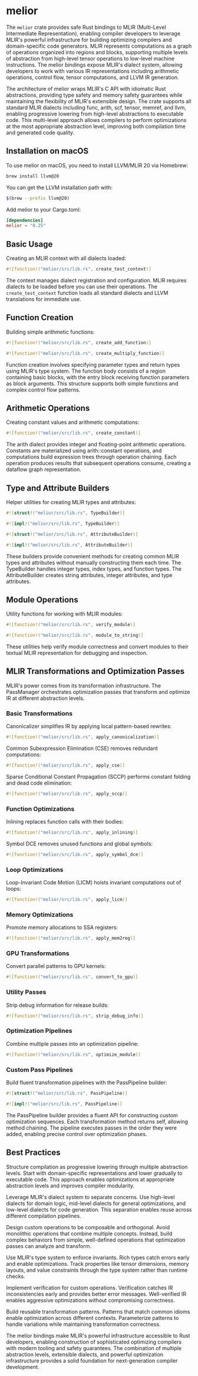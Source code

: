 # melior

The `melior` crate provides safe Rust bindings to MLIR (Multi-Level Intermediate Representation), enabling compiler developers to leverage MLIR's powerful infrastructure for building optimizing compilers and domain-specific code generators. MLIR represents computations as a graph of operations organized into regions and blocks, supporting multiple levels of abstraction from high-level tensor operations to low-level machine instructions. The melior bindings expose MLIR's dialect system, allowing developers to work with various IR representations including arithmetic operations, control flow, tensor computations, and LLVM IR generation.

The architecture of melior wraps MLIR's C API with idiomatic Rust abstractions, providing type safety and memory safety guarantees while maintaining the flexibility of MLIR's extensible design. The crate supports all standard MLIR dialects including func, arith, scf, tensor, memref, and llvm, enabling progressive lowering from high-level abstractions to executable code. This multi-level approach allows compilers to perform optimizations at the most appropriate abstraction level, improving both compilation time and generated code quality.

## Installation on macOS

To use melior on macOS, you need to install LLVM/MLIR 20 via Homebrew:

```bash
brew install llvm@20
```

You can get the LLVM installation path with:

```bash
$(brew --prefix llvm@20)
```

Add melior to your Cargo.toml:

```toml
[dependencies]
melior = "0.25"
```

## Basic Usage

Creating an MLIR context with all dialects loaded:

```rust
#![function!("melior/src/lib.rs", create_test_context)]
```

The context manages dialect registration and configuration. MLIR requires dialects to be loaded before you can use their operations. The `create_test_context` function loads all standard dialects and LLVM translations for immediate use.

## Function Creation

Building simple arithmetic functions:

```rust
#![function!("melior/src/lib.rs", create_add_function)]
```

```rust
#![function!("melior/src/lib.rs", create_multiply_function)]
```

Function creation involves specifying parameter types and return types using MLIR's type system. The function body consists of a region containing basic blocks, with the entry block receiving function parameters as block arguments. This structure supports both simple functions and complex control flow patterns.

## Arithmetic Operations

Creating constant values and arithmetic computations:

```rust
#![function!("melior/src/lib.rs", create_constant)]
```

The arith dialect provides integer and floating-point arithmetic operations. Constants are materialized using arith::constant operations, and computations build expression trees through operation chaining. Each operation produces results that subsequent operations consume, creating a dataflow graph representation.

## Type and Attribute Builders

Helper utilities for creating MLIR types and attributes:

```rust
#![struct!("melior/src/lib.rs", TypeBuilder)]
```

```rust
#![impl!("melior/src/lib.rs", TypeBuilder)]
```

```rust
#![struct!("melior/src/lib.rs", AttributeBuilder)]
```

```rust
#![impl!("melior/src/lib.rs", AttributeBuilder)]
```

These builders provide convenient methods for creating common MLIR types and attributes without manually constructing them each time. The TypeBuilder handles integer types, index types, and function types. The AttributeBuilder creates string attributes, integer attributes, and type attributes.

## Module Operations

Utility functions for working with MLIR modules:

```rust
#![function!("melior/src/lib.rs", verify_module)]
```

```rust
#![function!("melior/src/lib.rs", module_to_string)]
```

These utilities help verify module correctness and convert modules to their textual MLIR representation for debugging and inspection.

## MLIR Transformations and Optimization Passes

MLIR's power comes from its transformation infrastructure. The PassManager orchestrates optimization passes that transform and optimize IR at different abstraction levels.

### Basic Transformations

Canonicalizer simplifies IR by applying local pattern-based rewrites:

```rust
#![function!("melior/src/lib.rs", apply_canonicalization)]
```

Common Subexpression Elimination (CSE) removes redundant computations:

```rust
#![function!("melior/src/lib.rs", apply_cse)]
```

Sparse Conditional Constant Propagation (SCCP) performs constant folding and dead code elimination:

```rust
#![function!("melior/src/lib.rs", apply_sccp)]
```

### Function Optimizations

Inlining replaces function calls with their bodies:

```rust
#![function!("melior/src/lib.rs", apply_inlining)]
```

Symbol DCE removes unused functions and global symbols:

```rust
#![function!("melior/src/lib.rs", apply_symbol_dce)]
```

### Loop Optimizations

Loop-Invariant Code Motion (LICM) hoists invariant computations out of loops:

```rust
#![function!("melior/src/lib.rs", apply_licm)]
```

### Memory Optimizations

Promote memory allocations to SSA registers:

```rust
#![function!("melior/src/lib.rs", apply_mem2reg)]
```

### GPU Transformations

Convert parallel patterns to GPU kernels:

```rust
#![function!("melior/src/lib.rs", convert_to_gpu)]
```

### Utility Passes

Strip debug information for release builds:

```rust
#![function!("melior/src/lib.rs", strip_debug_info)]
```

### Optimization Pipelines

Combine multiple passes into an optimization pipeline:

```rust
#![function!("melior/src/lib.rs", optimize_module)]
```

### Custom Pass Pipelines

Build fluent transformation pipelines with the PassPipeline builder:

```rust
#![struct!("melior/src/lib.rs", PassPipeline)]
```

```rust
#![impl!("melior/src/lib.rs", PassPipeline)]
```

The PassPipeline builder provides a fluent API for constructing custom optimization sequences. Each transformation method returns self, allowing method chaining. The pipeline executes passes in the order they were added, enabling precise control over optimization phases.

## Best Practices

Structure compilation as progressive lowering through multiple abstraction levels. Start with domain-specific representations and lower gradually to executable code. This approach enables optimizations at appropriate abstraction levels and improves compiler modularity.

Leverage MLIR's dialect system to separate concerns. Use high-level dialects for domain logic, mid-level dialects for general optimizations, and low-level dialects for code generation. This separation enables reuse across different compilation pipelines.

Design custom operations to be composable and orthogonal. Avoid monolithic operations that combine multiple concepts. Instead, build complex behaviors from simple, well-defined operations that optimization passes can analyze and transform.

Use MLIR's type system to enforce invariants. Rich types catch errors early and enable optimizations. Track properties like tensor dimensions, memory layouts, and value constraints through the type system rather than runtime checks.

Implement verification for custom operations. Verification catches IR inconsistencies early and provides better error messages. Well-verified IR enables aggressive optimizations without compromising correctness.

Build reusable transformation patterns. Patterns that match common idioms enable optimization across different contexts. Parameterize patterns to handle variations while maintaining transformation correctness.

The melior bindings make MLIR's powerful infrastructure accessible to Rust developers, enabling construction of sophisticated optimizing compilers with modern tooling and safety guarantees. The combination of multiple abstraction levels, extensible dialects, and powerful optimization infrastructure provides a solid foundation for next-generation compiler development.
